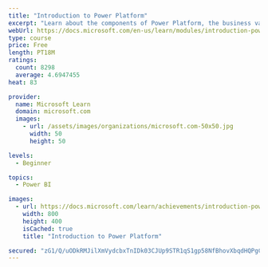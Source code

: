 ```yaml
---
title: "Introduction to Power Platform"
excerpt: "Learn about the components of Power Platform, the business value for customers, and security of the technology."
webUrl: https://docs.microsoft.com/en-us/learn/modules/introduction-power-platform/
type: course
price: Free
length: PT18M
ratings:
  count: 8298
  average: 4.6947455
heat: 83

provider:
  name: Microsoft Learn
  domain: microsoft.com
  images:
    - url: /assets/images/organizations/microsoft.com-50x50.jpg
      width: 50
      height: 50

levels:
  - Beginner

topics:
  - Power BI

images:
  - url: https://docs.microsoft.com/learn/achievements/introduction-power-platform-social.png
    width: 800
    height: 400
    isCached: true
    title: "Introduction to Power Platform"

secured: "zG1/Q/uODkRMJilXmVydcbxTnIDk03CJUp9STR1qS1gp58NfBhovXbqdHQPgCx5Bqzd+K5x95HaRlbNqab5AFMmoPcWEvxmKEAOqAn8kVL2OFRmkuiQ+Hcmn5S4qAUpXHnEsBXwRNJHLHCQYlL+IGqGLWFrBBz/B1eNctXl9b2YcnNQd9InMtizHR19wEZWgiXyzNPkYU5XH4Pnv0wEjUo6mB6+gYRfdUBitjJ8q+pQC0Y+xDV0RZxkC3TOBfQbH368UobUcl2l1VlI0dFSJfjfeI9iyMU64VkvG6opEoxK3ur0otymMEL2F+p4NMMDy15n7zvExhuBtSPcE9RH30Np9IHa9jRVa42xfBlQ/YNd9gsL3TXwBzv0hcWgMpLKtvdFg4QIoQSekzeHvKHA7lyrAZ5ORPvxJ3BE1WX9FHYk=;mLNXDR9wy08Pe8ERW0wAyQ=="
---
```


